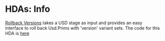 # HDAs: Info

[Rollback Versions](https://github.com/david-rollinson/Houdini-Toolsets/blob/main/otls/lop_rollback_prim_versions.1.0.hda) takes a USD stage as input and provides an easy interface to roll back Usd.Prims with 'version' variant sets. The code for this HDA is [here](https://github.com/david-rollinson/Houdini-Toolsets/blob/main/scripts/rollback_prim_versions.py)